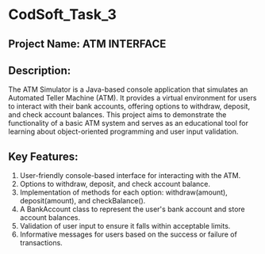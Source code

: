 # CodSoft_Task_3
## Project Name: ATM INTERFACE
## Description:

The ATM Simulator is a Java-based console application that simulates an Automated Teller Machine (ATM). It provides a virtual environment for users to interact with their bank accounts, offering options to withdraw, deposit, and check account balances. This project aims to demonstrate the functionality of a basic ATM system and serves as an educational tool for learning about object-oriented programming and user input validation.

## Key Features:

1. User-friendly console-based interface for interacting with the ATM.
2. Options to withdraw, deposit, and check account balance.
3. Implementation of methods for each option: withdraw(amount), deposit(amount), and checkBalance().
4. A BankAccount class to represent the user's bank account and store account balances.
5. Validation of user input to ensure it falls within acceptable limits.
6. Informative messages for users based on the success or failure of transactions.
